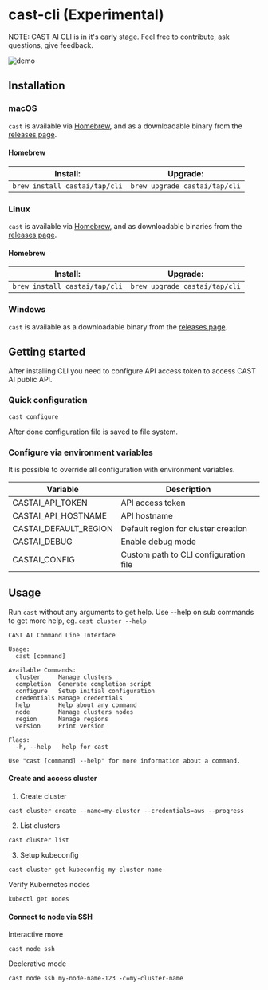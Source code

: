 # cast-cli (Experimental)

NOTE: CAST AI CLI is in it's early stage. Feel free to contribute, ask questions, give feedback.

![demo](https://raw.githubusercontent.com/castai/cast-cli/master/cluster_create.gif)

## Installation

### macOS

`cast` is available via [Homebrew][], and as a downloadable binary from the [releases page][].

#### Homebrew

| Install:          | Upgrade:          |
| ----------------- | ----------------- |
| `brew install castai/tap/cli` | `brew upgrade castai/tap/cli` |

### Linux

`cast` is available via [Homebrew](#homebrew), and as downloadable binaries from the [releases page][].

#### Homebrew

| Install:          | Upgrade:          |
| ----------------- | ----------------- |
| `brew install castai/tap/cli` | `brew upgrade castai/tap/cli` |

### Windows

`cast` is available as a downloadable binary from the [releases page][].

## Getting started

After installing CLI you need to configure API access token to access CAST AI public API.

### Quick configuration

```
cast configure
```

After done configuration file is saved to file system.
	
### Configure via environment variables
It is possible to override all configuration with environment variables.

| Variable          | Description          
| ----------------- | ----------------- |
| CASTAI_API_TOKEN | API access token |
| CASTAI_API_HOSTNAME | API hostname |
| CASTAI_DEFAULT_REGION | Default region for cluster creation |
| CASTAI_DEBUG | Enable debug mode | 
| CASTAI_CONFIG | Custom path to CLI configuration file |

## Usage

Run `cast` without any arguments to get help. Use --help on sub commands to get more help, eg. `cast cluster --help` 

```
CAST AI Command Line Interface

Usage:
  cast [command]

Available Commands:
  cluster     Manage clusters
  completion  Generate completion script
  configure   Setup initial configuration
  credentials Manage credentials
  help        Help about any command
  node        Manage clusters nodes
  region      Manage regions
  version     Print version

Flags:
  -h, --help   help for cast

Use "cast [command] --help" for more information about a command.
```

#### Create and access cluster

1. Create cluster
```
cast cluster create --name=my-cluster --credentials=aws --progress
```

2. List clusters

```
cast cluster list
```

3. Setup kubeconfig
```
cast cluster get-kubeconfig my-cluster-name
```

Verify Kubernetes nodes
```
kubectl get nodes
```

#### Connect to node via SSH

Interactive move
```
cast node ssh
```

Declerative mode

```
cast node ssh my-node-name-123 -c=my-cluster-name
```


[Homebrew]: https://brew.sh
[releases page]: https://github.com/castai/cli/releases/latest
